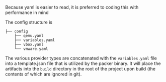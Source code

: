 Because yaml is easier to read, it is preferred to coding this with performance in mind

The config structure is

```
├── config
    ├── qemu.yaml
    ├── variables.yaml
    ├── vbox.yaml
    └── vmware.yaml
```

The various provider types are concatenated with the `variables.yaml` file into a template.json file that is utilized by the packer binary. It will place the artifacts into the `build` directory in the root of the project upon build (the contents of which are ignored in git).
